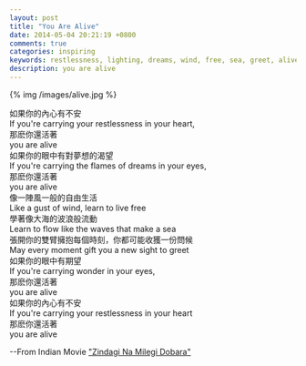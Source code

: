 ```yaml
---
layout: post
title: "You Are Alive"
date: 2014-05-04 20:21:19 +0800
comments: true
categories: inspiring
keywords: restlessness, lighting, dreams, wind, free, sea, greet, alive
description: you are alive
---
```

{% img /images/alive.jpg %}  
  
如果你的內心有不安  
If you're carrying your restlessness in your heart,<!--more-->  
那麽你還活著  
you are alive  
如果你的眼中有對夢想的渴望  
If you're carrying the flames of dreams in your eyes,  
那麽你還活著  
you are alive  
像一陣風一般的自由生活  
Like a gust of wind, learn to live free  
學著像大海的波浪般流動  
Learn to flow like the waves that make a sea  
張開你的雙臂擁抱每個時刻，你都可能收獲一份問候  
May every moment gift you a new sight to greet  
如果你的眼中有期望  
If you're carrying wonder in your eyes,  
那麽你還活著  
you are alive  
如果你的內心有不安  
If you're carrying your restlessness in your heart  
那麽你還活著  
you are alive  
  
--From Indian Movie ["Zindagi Na Milegi Dobara"](http://www.imdb.com/title/tt1562872/)
